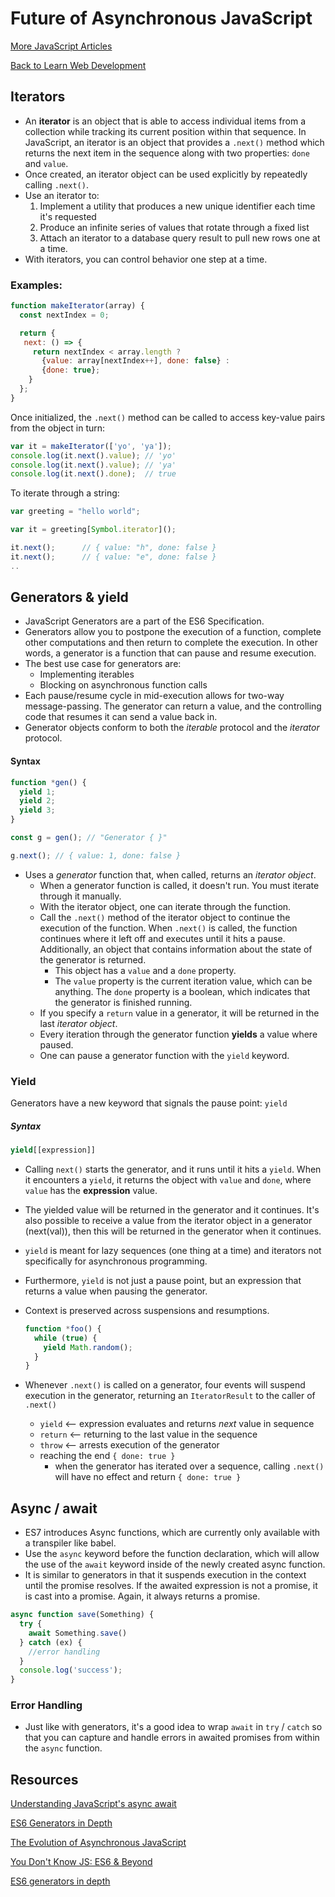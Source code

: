 # Future of Asynchronous JavaScript

[More JavaScript Articles](./javaScript)

[Back to Learn Web Development](../README.md)

## Iterators
* An __iterator__ is an object that is able to access individual items from a collection while tracking its current position within that sequence. In JavaScript, an iterator is an object that provides a `.next()` method which returns the next item in the sequence along with two properties: `done` and `value`.
* Once created, an iterator object can be used explicitly by repeatedly calling  `.next()`.
* Use an iterator to:
  1. Implement a utility that produces a new unique identifier each time it's requested
  2. Produce an infinite series of values that rotate through a fixed list
  3. Attach an iterator to a database query result to pull new rows one at a time.
* With iterators, you can control behavior one step at a time.

### Examples:

```javascript
function makeIterator(array) {
  const nextIndex = 0;

  return {
   next: () => {
     return nextIndex < array.length ?
       {value: array[nextIndex++], done: false} :
       {done: true};
    }
  };
}
```

Once initialized, the `.next()` method can be called to access key-value pairs from the object in turn:

```javascript
var it = makeIterator(['yo', 'ya']);
console.log(it.next().value); // 'yo'
console.log(it.next().value); // 'ya'
console.log(it.next().done);  // true
```

To iterate through a string:

```javascript
var greeting = "hello world";

var it = greeting[Symbol.iterator]();

it.next();      // { value: "h", done: false }
it.next();      // { value: "e", done: false }
..
```

## Generators & yield
* JavaScript Generators are a part of the ES6 Specification.
* Generators allow you to postpone the execution of a function, complete other computations and then return to complete the execution. In other words, a generator is a function that can pause and resume execution.
* The best use case for generators are:
  * Implementing iterables
  * Blocking on asynchronous function calls
* Each pause/resume cycle in mid-execution allows for two-way message-passing. The generator can return a value, and the controlling code that resumes it can send a value back in.
* Generator objects conform to both the _iterable_ protocol and the _iterator_ protocol.

#### Syntax

```javascript
function *gen() {
  yield 1;
  yield 2;
  yield 3;
}

const g = gen(); // "Generator { }"

g.next(); // { value: 1, done: false }
```

* Uses a _generator_ function that, when called, returns an _iterator object_.
  * When a generator function is called, it doesn't run. You must iterate through it manually.
  * With the iterator object, one can iterate through the function.
  * Call the `.next()` method of the iterator object to continue the execution of the function. When `.next()` is called, the function continues where it left off and executes until it hits a pause. Additionally, an object that contains information about the state of the generator is returned.
    * This object has a `value` and a `done` property.
    * The `value` property is the current iteration value, which can be anything. The `done` property is a boolean, which indicates that the generator is finished running.
  * If you specify a `return` value in a generator, it will be returned in the last _iterator object_.
  * Every iteration through the generator function __yields__ a value where paused.
  * One can pause a generator function with the `yield` keyword.

### Yield
Generators have a new keyword that signals the pause point: `yield`

##### Syntax
```javascript
yield[[expression]]
```
* Calling `next()` starts the generator, and it runs until it hits a `yield`. When it encounters a `yield`, it returns the object with `value` and `done`, where `value` has the __expression__ value.
* The yielded value will be returned in the generator and it continues. It's also possible to receive a value from the iterator object in a generator (next(val)), then this will be returned in the generator when it continues.
* `yield` is meant for lazy sequences (one thing at a time) and iterators not specifically for asynchronous programming.
* Furthermore, `yield` is not just a pause point, but an expression that returns a value when pausing the generator.
* Context is preserved across suspensions and resumptions.

    ```javascript
    function *foo() {
      while (true) {
        yield Math.random();
      }
    }
    ```

* Whenever `.next()` is called on a generator, four events will suspend execution in the generator, returning an `IteratorResult` to the caller of `.next()`
  * `yield` <-- expression evaluates and returns _next_ value in sequence
  * `return` <-- returning to the last value in the sequence
  * `throw` <-- arrests execution of the generator
  * reaching the end `{ done: true }`
    * when the generator has iterated over a sequence, calling `.next()` will have no effect and return `{ done: true }`

## Async / await
* ES7 introduces Async functions, which are currently only available with a transpiler like babel.
* Use the `async` keyword before the function declaration, which will allow the use of the `await` keyword inside of the newly created async function.
* It is similar to generators in that it suspends execution in the context until the promise resolves. If the awaited expression is not a promise, it is cast into a promise. Again, it always returns a promise.

```javascript
async function save(Something) {  
  try {
    await Something.save()
  } catch (ex) {
    //error handling
  }
  console.log('success');
}
```

### Error Handling
* Just like with generators, it's a good idea to wrap `await` in `try` / `catch` so that you can capture and handle errors in awaited promises from within the `async` function.



## Resources

[Understanding JavaScript's async await](https://ponyfoo.com/articles/understanding-javascript-async-await)

[ES6 Generators in Depth](https://ponyfoo.com/articles/es6-generators-in-depth)

[The Evolution of Asynchronous JavaScript](https://blog.risingstack.com/asynchronous-javascript/)

[You Don't Know JS: ES6 & Beyond](https://github.com/getify/You-Dont-Know-JS/blob/master/es6%20%26%20beyond/ch3.md)

[ES6 generators in depth](http://www.2ality.com/2015/03/es6-generators.html)
